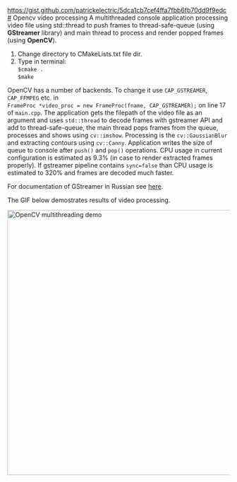https://gist.github.com/patrickelectric/5dca1cb7cef4ffa7fbb6fb70dd9f9edc# Opencv video processing
A multithreaded console application processing video file using std::thread to push frames to thread-safe-queue (using __GStreamer__ library) and main thread to process and render popped frames (using __OpenCV__).

1. Change directory to CMakeLists.txt file dir. 
2. Type in terminal:<br>
``$cmake .``<br>
``$make``

OpenCV has a number of backends. To change it use ``CAP_GSTREAMER``, ``CAP_FFMPEG`` etc. in <br>``FrameProc *video_proc = new FrameProc(fname, CAP_GSTREAMER);`` on line 17 of ``main.cpp``. The application gets the filepath of the video file as an argument and uses ``std::thread`` to decode frames with gstreamer API and add to thread-safe-queue, the main thread pops frames from the queue, processes and shows using ``cv::imshow``. Processing is the ``cv::GaussianBlur`` and extracting contours using ``cv::Canny``. Application writes the size of queue to console after ``push()`` and ``pop()`` operations. CPU usage in current configuration is estimated as 9.3% (in case to render extracted frames properly). If gstreamer pipeline contains ``sync=false`` than CPU usage is estimated to 320% and frames are decoded much faster.


For documentation of GStreamer in Russian see [here](http://rus-linux.net/MyLDP/BOOKS/gstreamer/10-helloworld.html).


The GIF below demostrates results of video processing.

<img alt="OpenCV multithreading demo" src="https://github.com/integra-dev/opencv-video-sketch/blob/master/gif/opencv-sketch-min.gif" width="600">
